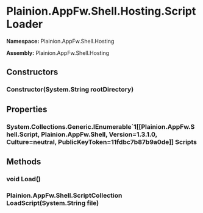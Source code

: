 
# Plainion.AppFw.Shell.Hosting.ScriptLoader

**Namespace:** Plainion.AppFw.Shell.Hosting

**Assembly:** Plainion.AppFw.Shell.Hosting


## Constructors

### Constructor(System.String rootDirectory)


## Properties

### System.Collections.Generic.IEnumerable`1[[Plainion.AppFw.Shell.Script, Plainion.AppFw.Shell, Version=1.3.1.0, Culture=neutral, PublicKeyToken=11fdbc7b87b9a0de]] Scripts


## Methods

### void Load()

### Plainion.AppFw.Shell.ScriptCollection LoadScript(System.String file)
